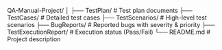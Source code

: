 QA-Manual-Project/
│
├── TestPlan/                # Test plan documents
├── TestCases/               # Detailed test cases
├── TestScenarios/           # High-level test scenarios
├── BugReports/              # Reported bugs with severity & priority
├── TestExecutionReport/     # Execution status (Pass/Fail)
└── README.md                # Project description
